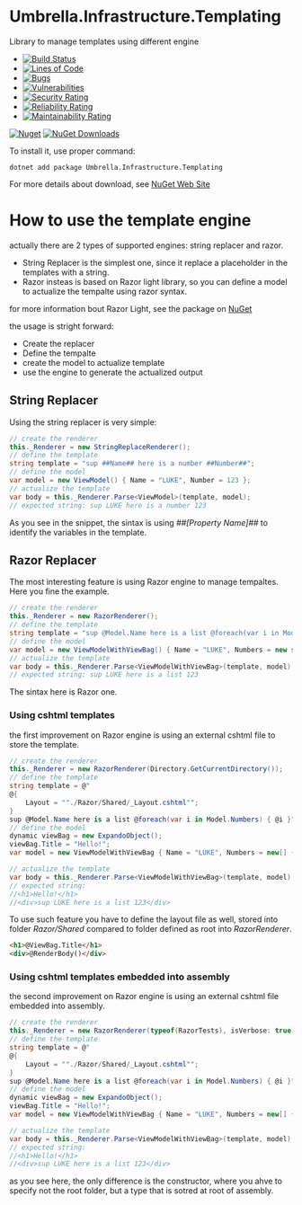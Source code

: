 # Umbrella.Infrastructure.Templating
Library to manage templates using different engine

- [![Build Status](https://garaproject.visualstudio.com/UmbrellaFramework/_apis/build/status/Umbrella.Infrastructure.Template?branchName=main)](https://garaproject.visualstudio.com/UmbrellaFramework/_build/latest?definitionId=85&branchName=main)
- [![Lines of Code](https://sonarcloud.io/api/project_badges/measure?project=Umbrella.Infrastructure.Template&metric=ncloc)](https://sonarcloud.io/summary/new_code?id=Umbrella.Infrastructure.Template)
- [![Bugs](https://sonarcloud.io/api/project_badges/measure?project=Umbrella.Infrastructure.Template&metric=bugs)](https://sonarcloud.io/summary/new_code?id=Umbrella.Infrastructure.Template)
- [![Vulnerabilities](https://sonarcloud.io/api/project_badges/measure?project=Umbrella.Infrastructure.Template&metric=vulnerabilities)](https://sonarcloud.io/summary/new_code?id=Umbrella.Infrastructure.Template)
- [![Security Rating](https://sonarcloud.io/api/project_badges/measure?project=Umbrella.Infrastructure.Template&metric=security_rating)](https://sonarcloud.io/summary/new_code?id=Umbrella.Infrastructure.Template)
- [![Reliability Rating](https://sonarcloud.io/api/project_badges/measure?project=Umbrella.Infrastructure.Template&metric=reliability_rating)](https://sonarcloud.io/summary/new_code?id=Umbrella.Infrastructure.Template)
- [![Maintainability Rating](https://sonarcloud.io/api/project_badges/measure?project=Umbrella.Infrastructure.Template&metric=sqale_rating)](https://sonarcloud.io/summary/new_code?id=Umbrella.Infrastructure.Template)

[![Nuget](https://img.shields.io/nuget/v/Umbrella.Infrastructure.Templating.svg?style=plastic)](https://www.nuget.org/packages/Umbrella.Infrastructure.Templating/)
[![NuGet Downloads](https://img.shields.io/nuget/dt/Umbrella.Infrastructure.Templating.svg)](https://www.nuget.org/packages/Umbrella.Infrastructure.Templating/)

To install it, use proper command:

```
dotnet add package Umbrella.Infrastructure.Templating 
```

For more details about download, see [NuGet Web Site](https://www.nuget.org/packages/Umbrella.Infrastructure.Templating/)

# How to use the template engine

actually there are 2 types of supported engines: string replacer and razor.

- String  Replacer is the simplest one, since it replace a placeholder in the templates with a string.
- Razor insteas is based on Razor light library, so you can define a model to actualize the tempalte using razor syntax.

for more information bout Razor Light, see the package on [NuGet](https://www.nuget.org/packages/RazorLight)

the usage is stright forward:

- Create the replacer
- Define the tempalte
- create the model to actualize template
- use the engine to generate the actualized output

## String Replacer

Using the string replacer is very simple:

```c#
// create the renderer
this._Renderer = new StringReplaceRenderer();
// define the template
string template = "sup ##Name## here is a number ##Number##";
// define the model
var model = new ViewModel() { Name = "LUKE", Number = 123 };
// actualize the template
var body = this._Renderer.Parse<ViewModel>(template, model);
// expected string: sup LUKE here is a number 123
```

As you see in the snippet, the sintax is using _##[Property Name]##_ to identify the variables in the template.

## Razor Replacer
The most interesting feature is using Razor engine to manage tempaltes. Here you fine the example.

```c#
// create the renderer
this._Renderer = new RazorRenderer();
// define the template
string template = "sup @Model.Name here is a list @foreach(var i in Model.Numbers) { @i }";
// define the model
var model = new ViewModelWithViewBag() { Name = "LUKE", Numbers = new string[] { "1", "2", "3" } };
// actualize the template
var body = this._Renderer.Parse<ViewModelWithViewBag>(template, model)
// expected string: sup LUKE here is a list 123
```

The sintax here is Razor one.

### Using cshtml templates
the first improvement on Razor engine is using an external cshtml file to store the template.

```c#
// create the renderer
this._Renderer = new RazorRenderer(Directory.GetCurrentDirectory());
// define the template
string template = @"
@{
    Layout = ""./Razor/Shared/_Layout.cshtml"";
}
sup @Model.Name here is a list @foreach(var i in Model.Numbers) { @i }";
// define the model
dynamic viewBag = new ExpandoObject();
viewBag.Title = "Hello!";
var model = new ViewModelWithViewBag { Name = "LUKE", Numbers = new[] { "1", "2", "3" }, ViewBag = viewBag };

// actualize the template
var body = this._Renderer.Parse<ViewModelWithViewBag>(template, model)
// expected string:
//<h1>Hello!</h1>
//<div>sup LUKE here is a list 123</div>
```

To use such feature you have to define the layout file as well, stored into folder _Razor/Shared_  compared to folder defined as root into _RazorRenderer_.

```html
<h1>@ViewBag.Title</h1>
<div>@RenderBody()</div>
```

### Using cshtml templates embedded into assembly
the second improvement on Razor engine is using an external cshtml file embedded into assembly.

```c#
// create the renderer
this._Renderer = new RazorRenderer(typeof(RazorTests), isVerbose: true);
// define the template
string template = @"
@{
    Layout = ""./Razor/Shared/_Layout.cshtml"";
}
sup @Model.Name here is a list @foreach(var i in Model.Numbers) { @i }";
// define the model
dynamic viewBag = new ExpandoObject();
viewBag.Title = "Hello!";
var model = new ViewModelWithViewBag { Name = "LUKE", Numbers = new[] { "1", "2", "3" }, ViewBag = viewBag };

// actualize the template
var body = this._Renderer.Parse<ViewModelWithViewBag>(template, model)
// expected string:
//<h1>Hello!</h1>
//<div>sup LUKE here is a list 123</div>
```

as you see here, the only difference is the constructor, where you ahve to specify not the root folder, but a type that is sotred at root of assembly.